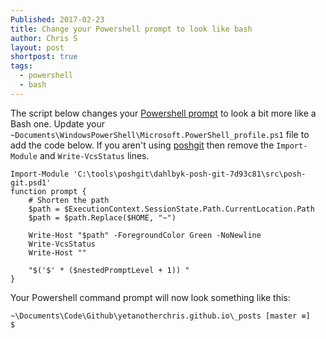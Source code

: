 ```yaml
---
Published: 2017-02-23
title: Change your Powershell prompt to look like bash
author: Chris S
layout: post
shortpost: true
tags:
  - powershell
  - bash
---
```

The script below changes your [Powershell prompt](https://msdn.microsoft.com/en-us/powershell/reference/3.0/microsoft.powershell.core/about/about_prompts) to look a bit more like a Bash one. Update your `~Documents\WindowsPowerShell\Microsoft.PowerShell_profile.ps1` file to add the code below. If you aren't using [poshgit](https://github.com/dahlbyk/posh-git/wiki/Customizing-Your-PowerShell-Prompt) then remove the `Import-Module` and `Write-VcsStatus` lines.

    Import-Module 'C:\tools\poshgit\dahlbyk-posh-git-7d93c81\src\posh-git.psd1'
    function prompt {
        # Shorten the path
        $path = $ExecutionContext.SessionState.Path.CurrentLocation.Path
        $path = $path.Replace($HOME, "~") 

        Write-Host "$path" -ForegroundColor Green -NoNewline
        Write-VcsStatus
        Write-Host ""
        
        "$('$' * ($nestedPromptLevel + 1)) "
    }
    

Your Powershell command prompt will now look something like this:    

    ~\Documents\Code\Github\yetanotherchris.github.io\_posts [master ≡]
    $
